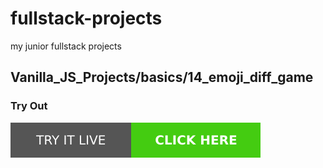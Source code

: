 # fullstack-projects
my junior fullstack projects
## Vanilla_JS_Projects/basics/14_emoji_diff_game

### Try Out
<a href="https://marslinoed.github.io/fullstack-projects/Vanilla_JS_Projects/basics/14_emoji_diff_game" target="_blank">
  <img src="../../../assets/icons/try-it-out.svg" alt="Try it live"> 
</a>
